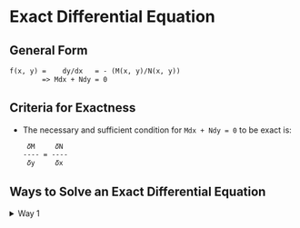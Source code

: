 # Exact Differential Equation
## General Form
```txt
f(x, y) =    dy/dx   = - (M(x, y)/N(x, y))
        => Mdx + Ndy = 0
```

## Criteria for Exactness
* The necessary and sufficient condition for `Mdx + Ndy = 0` to be exact is:
  ```txt
   𝛿M     𝛿N
  ---- = ----
   𝛿y     𝛿x
  ```

## Ways to Solve an Exact Differential Equation
   <details>
      <summary>Way 1</summary>

   **Equation:** `Mdx + Ndy = 0`
   
   ### Steps to solve:
   1. ∫Mdx                        `[y is constant]`
   2. ∫Ndy                        `[x is constant]`
   3. Add the results of the above steps.

   > **NOTE:**
   <br> Don't repeate anything in the addition.

   </details>
